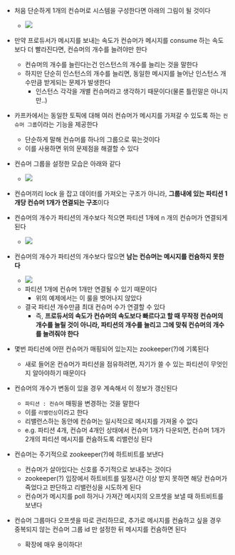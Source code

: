 - 처음 단순하게 1개의 컨슈머로 시스템을 구성한다면 아래의 그림이 될 것이다
    - ![](~/workspace/kafka-study/img/consumer-group-01.png)
- 만약 프로듀서가 메시지를 보내는 속도가 컨슈머가 메시지를 consume 하는 속도보다 더 빨라진다면, 컨슈머의 개수를 늘려야만 한다
    - 컨슈머의 개수를 늘린다는건 인스턴스의 개수를 늘리는 것을 말한다
    - 하지만 단순히 인스턴스의 개수를 늘리면, 동일한 메시지를 늘어난 인스턴스 개수만큼 받게되는 문제가 발생한다
        - 인스턴스 각각을 개별 컨슈머라고 생각하기 때문이다(물론 틀린말은 아니지만..)
- 카프카에서는 동일한 토픽에 대해 여러 컨슈머가 메시지를 가져갈 수 있도록 하는 `컨슈머 그룹`이라는 기능을 제공한다
    - 단순하게 말해 컨슈머를 하나의 그룹으로 묶는것이다
    - 이를 사용하면 위의 문제점을 해결할 수 있다


- 컨슈머 그룹을 설정한 모습은 아래와 같다
    - ![](~/workspace/kafka-study/img/consumer-group-02.png)
- 컨슈머끼리 lock 을 잡고 데이터를 가져오는 구조가 아니라, **그룹내에 있는 파티션 1개당 컨슈머 1개가 연결되는 구조**이다
- 컨슈머의 개수가 파티션의 개수보다 적으면 파티션 1개에 n 개의 컨슈머가 연결되게 된다
    - ![](~/workspace/kafka-study/img/consumer-group-03.png)
- 컨슈머의 개수가 파티션의 개수보다 많으면 **남는 컨슈머는 메시지를 컨슘하지 못한다**
    - ![](~/workspace/kafka-study/img/consumer-group-04.png)
    - 파티션 1개에 컨슈머 1개만 연결될 수 있기 때문이다
        - 위의 예제에서는 이 룰을 벗어나지 않았다
    - 결국 파티션 개수만큼 최대 컨슈머 수가 연결할 수 있다
        - 즉, **프로듀서의 속도가 컨슈머의 속도보다 빠르다고 할 때 무작정 컨슈머의 개수를 늘릴 것이 아니라, 파티션의 개수를 늘리고 그에 맞춰 컨슈머의 개수를 늘려줘야 한다**


- 몇번 파티션에 어떤 컨슈머가 매핑되어 있는지는 zookeeper(?)에 기록된다
    - 새로 들어온 컨슈머가 파티션을 점유하려면, 자기가 쓸 수 있는 파티션이 무엇인지 알아야하기 때문이다
- 컨슈머의 개수가 변동이 있을 경우 계속해서 이 정보가 갱신된다
    - `파티션 : 컨슈머` 매핑을 변경하는 것을 말한다
    - 이를 `리밸런싱`이라고 한다
    - 리밸런스하는 동안에 컨슈머는 일시적으로 메시지를 가져올 수 없다
    - e.g. 파티션 4개, 컨슈머 4개인 상태에서 컨슈머 1개가 다운되면, 컨슈머 1개가 2개의 파티션 메시지를 컨슘하도록 리밸런싱 된다
- 컨슈머는 주기적으로 zookeeper(?)에 하트비트를 보낸다
    - 컨슈머가 살아있다는 신호를 주기적으로 보내주는 것이다
    - zookeeper(?) 입장에서 하트비트를 일정시간 이상 받지 못하면 해당 컨슈머가 죽었다고 판단하고 리밸런싱을 시도하게 된다
    - 컨슈머가 메시지를 poll 하거나 가져간 메시지의 오프셋을 보낼 때 하트비트를 보낸다


- 컨슈머 그룹마다 오프셋을 따로 관리하므로, 추가로 메시지를 컨슘하고 싶을 경우 중복되지 않는 컨슈머 그룹 id 만 설정한 뒤 메시지를 컨슘하면 된다
    - 확장에 매우 용이하다!